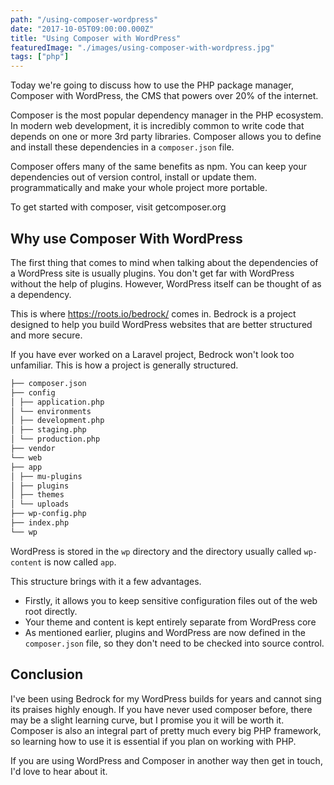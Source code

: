 ```yaml
---
path: "/using-composer-wordpress"
date: "2017-10-05T09:00:00.000Z"
title: "Using Composer with WordPress"
featuredImage: "./images/using-composer-with-wordpress.jpg"
tags: ["php"]
---
```


<!-- ---
path: "/using-composer-wordpress"
date: "2017-10-12T09:00:00.000Z"
title: "Using Composer with WordPress"
featuredImage: "./images/using-composer-with-wordpress.jpg"
tags: ["php"]
--- -->

Today we're going to discuss how to use the PHP package manager, Composer with WordPress, the CMS that powers over 20% of the internet.

Composer is the most popular dependency manager in the PHP ecosystem. In modern web development, it is incredibly common to write code that depends on one or more 3rd party libraries. Composer allows you to define and install these dependencies in a `composer.json` file.

Composer offers many of the same benefits as npm. You can keep your dependencies out of version control, install or update them. programmatically and make your whole project more portable.

To get started with composer, visit getcomposer.org

## Why use Composer With WordPress

The first thing that comes to mind when talking about the dependencies of a WordPress site is usually plugins. You don't get far with WordPress without the help of plugins. However, WordPress itself can be thought of as a dependency.

This is where https://roots.io/bedrock/ comes in. Bedrock is a project designed to help you build WordPress websites that are better structured and more secure.

If you have ever worked on a Laravel project, Bedrock won't look too unfamiliar. This is how a project is generally structured.

```bash
├── composer.json
├── config
│ ├── application.php
│ └── environments
│ ├── development.php
│ ├── staging.php
│ └── production.php
├── vendor
└── web
├── app
│ ├── mu-plugins
│ ├── plugins
│ ├── themes
│ └── uploads
├── wp-config.php
├── index.php
└── wp
```

WordPress is stored in the `wp` directory and the directory usually called `wp-content` is now called `app`.

This structure brings with it a few advantages.

- Firstly, it allows you to keep sensitive configuration files out of the web root directly.
- Your theme and content is kept entirely separate from WordPress core
- As mentioned earlier, plugins and WordPress are now defined in the `composer.json` file, so they don't need to be checked into source control.

## Conclusion

I've been using Bedrock for my WordPress builds for years and cannot sing its praises highly enough. If you have never used composer before, there may be a slight learning curve, but I promise you it will be worth it. Composer is also an integral part of pretty much every big PHP framework, so learning how to use it is essential if you plan on working with PHP.

If you are using WordPress and Composer in another way then get in touch, I'd love to hear about it.
